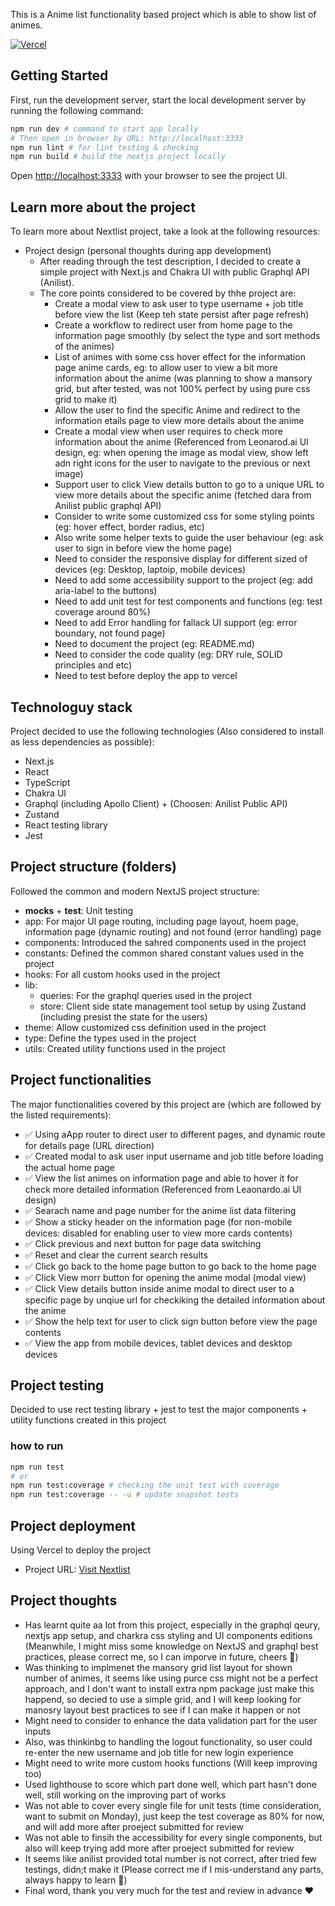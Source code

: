 This is a Anime list functionality based project which is able to show list of animes.

[![Vercel](https://vercel.com/button)](https://vercel.com/DamengRandom/nextlist)

## Getting Started

First, run the development server, start the local development server by running the following command:

```bash
npm run dev # command to start app locally
# Then open in browser by URL: http://localhost:3333
npm run lint # for lint testing & checking
npm run build # build the nextjs project locally
```

Open [http://localhost:3333](http://localhost:3333) with your browser to see the project UI.

## Learn more about the project

To learn more about Nextlist project, take a look at the following resources:

- Project design (personal thoughts during app development)
  - After reading through the test description, I decided to create a simple project with Next.js and Chakra UI with public Graphql API (Anilist).
  - The core points considered to be covered by thhe project are:
    - Create a modal view to ask user to type username + job title before view the list (Keep teh state persist after page refresh)
    - Create a workflow to redirect user from home page to the information page smoothly (by select the type and sort methods of the animes)
    - List of animes with some css hover effect for the information page anime cards, eg: to allow user to view a bit more information about the anime (was planning to show a mansory grid, but after tested, was not 100% perfect by using pure css grid to make it)
    - Allow the user to find the specific Anime and redirect to the information etails page to view more details about the anime
    - Create a modal view when user requires to check more information about the anime (Referenced from Leonarod.ai UI design, eg: when opening the image as modal view, show left adn right icons for the user to navigate to the previous or next image)
    - Support user to click View details button to go to a unique URL to view more details about the specific anime (fetched dara from Anilist public graphql API)
    - Consider to write some customized css for some styling points (eg: hover effect, border radius, etc)
    - Also write some helper texts to guide the user behaviour (eg: ask user to sign in before view the home page)
    - Need to consider the responsive display for different sized of devices (eg: Desktop, laptoip, mobile devices)
    - Need to add some accessibility support to the project (eg: add aria-label to the buttons)
    - Need to add unit test for test components and functions (eg: test coverage around 80%)
    - Need to add Error handling for fallack UI support (eg: error boundary, not found page)
    - Need to document the project (eg: README.md)
    - Need to consider the code quality (eg: DRY rule, SOLID principles and etc)
    - Need to test before deploy the app to vercel


## Technologuy stack

Project decided to use the following technologies (Also considered to install as less dependencies as possible):

  - Next.js
  - React
  - TypeScript
  - Chakra UI
  - Graphql (including Apollo Client) + (Choosen: Anilist Public API)
  - Zustand
  - React testing library
  - Jest


## Project structure (folders)

Followed the common and modern NextJS project structure:

  - __mocks__ + __test__: Unit testing
  - app: For major UI page routing, including page layout, hoem page, information page (dynamic routing) and not found (error handling) page
  - components: Introduced the sahred components used in the project
  - constants: Defined the common shared constant values used in the project
  - hooks: For all custom hooks used in the project
  - lib:
    - queries: For the graphql queries used in the project
    - store: Client side state management tool setup by using Zustand (including presist the state for the users)
  - theme: Allow customized css definition used in the project
  - type: Define the types used in the project
  - utils: Created utility functions used in the project


## Project functionalities

The major functionalities covered by this project are (which are followed by the listed requirements):

  - ✅ Using aApp router to direct user to different pages, and dynamic route for details page (URL direction)
  - ✅ Created modal to ask user input username and job title before loading the actual home page 
  - ✅ View the list animes on information page and able to hover it for check more detailed information (Referenced from Leaonardo.ai UI design)
  - ✅ Searach name and page number for the anime list data filtering
  - ✅ Show a sticky header on the information page (for non-mobile devices: disabled for enabling user to view more cards contents)
  - ✅ Click previous and next button for page data switching
  - ✅ Reset and clear the current search results
  - ✅ Click go back to the home page button to go back to the home page
  - ✅ Click View morr button for opening the anime modal (modal view)
  - ✅ Click View details button inside anime modal to direct user to a specific page by unqiue url for checkiking the detailed information about the anime
  - ✅ Show the help text for user to click sign button before view the page contents
  - ✅ View the app from mobile devices, tablet devices and desktop devices


## Project testing

Decided to use rect testing library + jest to test the major components + utility functions created in this project

### how to run

```bash
npm run test
# or
npm run test:coverage # checking the unit test with coverage
npm run test:coverage -- -u # update snapshot tests
```


## Project deployment

Using Vercel to deploy the project

  - Project URL: [Visit Nextlist](https://nextlist-cyan.vercel.app/)

## Project thoughts
  - Has learnt quite aa lot from this project, especially in the graphql qeury, nextjs app setup, and charkra css styling and UI components editions (Meanwhile, I might miss some knowledge on NextJS and graphql best practices, please correct me, so I can imporve in future, cheers 🍺)
  - Was thinking to implmenet the mansory grid list layout for shown number of animes, it seems like using purce css might not be a perfect approach, and I don't want to install extra npm package just make this happend, so decied to use a simple grid, and I will keep looking for manosry layout best practices to see if I can make it happen or not
  - Might need to consider to enhance the data validation part for the user inputs
  - Also, was thinkinbg to handling the logout functionality, so user could re-enter the new username and job title for new login experience
  - Might need to write more custom hooks functions (Will keep improving too)
  - Used lighthouse to score which part done well, which part hasn't done well, still working on the improving part of works
  - Was not able to cover every single file for unit tests (time consideration, want to submit on Monday), just keep the test coverage as 80% for now, and will add more after proeject submitted for review
  - Was not able to finsih the accessibility for every single components, but also will keep trying add more after proeject submitted for review
  - It seems like anilist provided total number is not correct, after tried few testings, didn;t make it (Please correct me if I mis-understand any parts, always happy to learn 🤗)
  - Final word, thank you very much for the test and review in advance ❤️

